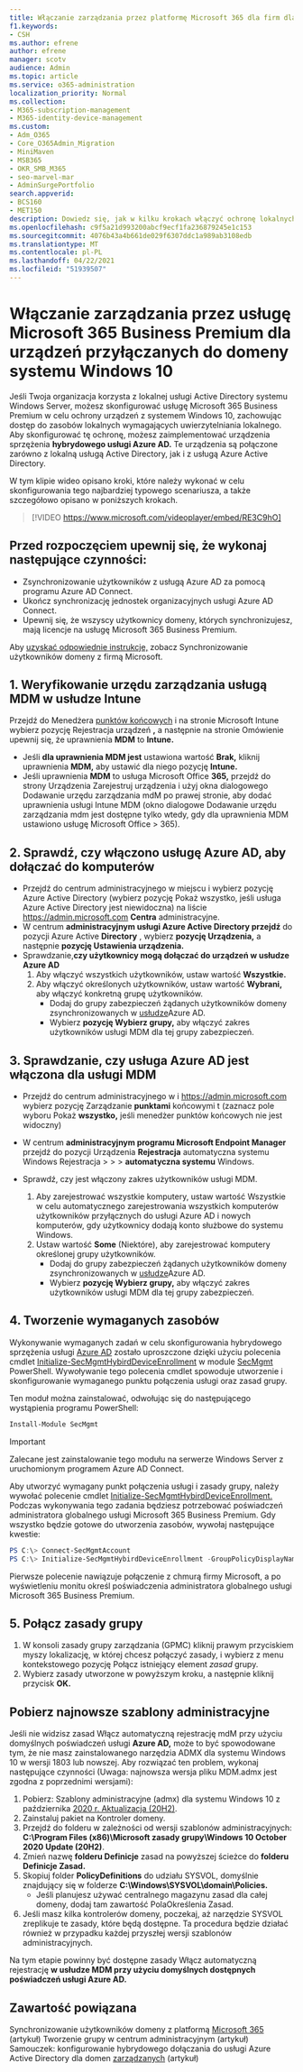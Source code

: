 ```yaml
---
title: Włączanie zarządzania przez platformę Microsoft 365 dla firm dla urządzeń przyłącznych do domeny systemu Windows 10
f1.keywords:
- CSH
ms.author: efrene
author: efrene
manager: scotv
audience: Admin
ms.topic: article
ms.service: o365-administration
localization_priority: Normal
ms.collection:
- M365-subscription-management
- M365-identity-device-management
ms.custom:
- Adm_O365
- Core_O365Admin_Migration
- MiniMaven
- MSB365
- OKR_SMB_M365
- seo-marvel-mar
- AdminSurgePortfolio
search.appverid:
- BCS160
- MET150
description: Dowiedz się, jak w kilku krokach włączyć ochronę lokalnych urządzeń z systemem Windows 10 przyłączanych do usługi Active Directory na platformie Microsoft 365.
ms.openlocfilehash: c9f5a21d993200abcf9ecf1fa236879245e1c153
ms.sourcegitcommit: 4076b43a4b661de029f6307ddc1a989ab3108edb
ms.translationtype: MT
ms.contentlocale: pl-PL
ms.lasthandoff: 04/22/2021
ms.locfileid: "51939507"
---
```

# <a name="enable-domain-joined-windows-10-devices-to-be-managed-by-microsoft-365-business-premium"></a>Włączanie zarządzania przez usługę Microsoft 365 Business Premium dla urządzeń przyłączanych do domeny systemu Windows 10

Jeśli Twoja organizacja korzysta z lokalnej usługi Active Directory systemu Windows Server, możesz skonfigurować usługę Microsoft 365 Business Premium w celu ochrony urządzeń z systemem Windows 10, zachowując dostęp do zasobów lokalnych wymagających uwierzytelniania lokalnego.
Aby skonfigurować tę ochronę, możesz zaimplementować urządzenia sprzężenia **hybrydowego usługi Azure AD.** Te urządzenia są połączone zarówno z lokalną usługą Active Directory, jak i z usługą Azure Active Directory.

W tym klipie wideo opisano kroki, które należy wykonać w celu skonfigurowania tego najbardziej typowego scenariusza, a także szczegółowo opisano w poniższych krokach.

> [!VIDEO https://www.microsoft.com/videoplayer/embed/RE3C9hO]
  

## <a name="before-you-get-started-make-sure-you-complete-these-steps"></a>Przed rozpoczęciem upewnij się, że wykonaj następujące czynności:
- Zsynchronizowanie użytkowników z usługą Azure AD za pomocą programu Azure AD Connect.
- Ukończ synchronizację jednostek organizacyjnych usługi Azure AD Connect.
- Upewnij się, że wszyscy użytkownicy domeny, których synchronizujesz, mają licencje na usługę Microsoft 365 Business Premium.

Aby [uzyskać odpowiednie instrukcje,](manage-domain-users.md) zobacz Synchronizowanie użytkowników domeny z firmą Microsoft.

## <a name="1-verify-mdm-authority-in-intune"></a>1. Weryfikowanie urzędu zarządzania usługą MDM w usłudze Intune

Przejdź do Menedżera [punktów końcowych](https://endpoint.microsoft.com/#blade/Microsoft_Intune_Enrollment/EnrollmentMenu/overview) i na stronie Microsoft  Intune wybierz pozycję Rejestracja urządzeń **,** a następnie na stronie Omówienie upewnij się, że uprawnienia **MDM** to **Intune.**

- Jeśli **dla uprawnienia MDM jest** ustawiona wartość **Brak,** kliknij uprawnienia **MDM,** aby ustawić dla niego pozycję **Intune.**
- Jeśli uprawnienia **MDM** to usługa Microsoft Office  **365,** przejdź do strony Urządzenia Zarejestruj urządzenia i użyj okna dialogowego Dodawanie urzędu zarządzania mdM po prawej stronie, aby dodać uprawnienia usługi Intune MDM (okno dialogowe Dodawanie urzędu zarządzania mdm jest dostępne tylko wtedy, gdy dla uprawnienia MDM ustawiono usługę Microsoft Office  >   365).    

## <a name="2-verify-azure-ad-is-enabled-for-joining-computers"></a>2. Sprawdź, czy włączono usługę Azure AD, aby dołączać do komputerów

- Przejdź do centrum administracyjnego w miejscu i wybierz pozycję Azure Active Directory (wybierz pozycję Pokaż wszystko, jeśli usługa Azure Active Directory jest niewidoczna) na liście <a href="https://go.microsoft.com/fwlink/p/?linkid=2024339" target="_blank">https://admin.microsoft.com</a> **Centra** administracyjne.  
- W centrum **administracyjnym usługi Azure Active Directory przejdź** do pozycji Azure Active **Directory** , wybierz **pozycję Urządzenia,** a następnie **pozycję Ustawienia urządzenia.**
- Sprawdzanie,**czy użytkownicy mogą dołączać do urządzeń w usłudze Azure AD** 
    1. Aby włączyć wszystkich użytkowników, ustaw wartość **Wszystkie.**
    2. Aby włączyć określonych użytkowników, ustaw wartość **Wybrani,** aby włączyć konkretną grupę użytkowników.
        - Dodaj do grupy zabezpieczeń żądanych użytkowników domeny zsynchronizowanych w [usłudze](../admin/create-groups/create-groups.md)Azure AD.
        - Wybierz **pozycję Wybierz grupy,** aby włączyć zakres użytkowników usługi MDM dla tej grupy zabezpieczeń.

## <a name="3-verify-azure-ad-is-enabled-for-mdm"></a>3. Sprawdzanie, czy usługa Azure AD jest włączona dla usługi MDM

- Przejdź do centrum administracyjnego w i <a href="https://go.microsoft.com/fwlink/p/?linkid=2024339" target="_blank">https://admin.microsoft.com</a> wybierz pozycję Zarządzanie  **punktami** końcowymi t (zaznacz pole wyboru Pokaż **wszystko,** jeśli menedżer punktów końcowych nie jest widoczny)
- W centrum **administracyjnym programu Microsoft Endpoint Manager** przejdź do pozycji Urządzenia **Rejestracja** automatyczna systemu Windows Rejestracja  >    >    >  **automatyczna systemu** Windows.
- Sprawdź, czy jest włączony zakres użytkowników usługi MDM.

    1. Aby zarejestrować wszystkie komputery, ustaw wartość Wszystkie w celu automatycznego zarejestrowania wszystkich komputerów użytkowników przyłącznych do usługi Azure AD i nowych komputerów, gdy użytkownicy dodają konto służbowe do systemu Windows. 
    2. Ustaw wartość **Some** (Niektóre), aby zarejestrować komputery określonej grupy użytkowników.
        -  Dodaj do grupy zabezpieczeń żądanych użytkowników domeny zsynchronizowanych w [usłudze](../admin/create-groups/create-groups.md)Azure AD.
        -  Wybierz **pozycję Wybierz grupy,** aby włączyć zakres użytkowników usługi MDM dla tej grupy zabezpieczeń.

## <a name="4-create-the-required-resources"></a>4. Tworzenie wymaganych zasobów 

Wykonywanie wymaganych zadań w celu skonfigurowania hybrydowego sprzężenia usługi [Azure AD](/azure/active-directory/devices/hybrid-azuread-join-managed-domains#configure-hybrid-azure-ad-join) zostało uproszczone dzięki użyciu polecenia cmdlet [Initialize-SecMgmtHybirdDeviceEnrollment](https://github.com/microsoft/secmgmt-open-powershell/blob/master/docs/help/Initialize-SecMgmtHybirdDeviceEnrollment.md) w module [SecMgmt](https://www.powershellgallery.com/packages/SecMgmt) PowerShell. Wywoływanie tego polecenia cmdlet spowoduje utworzenie i skonfigurowanie wymaganego punktu połączenia usługi oraz zasad grupy.

Ten moduł można zainstalować, odwołując się do następującego wystąpienia programu PowerShell:

```powershell
Install-Module SecMgmt
```

> [!IMPORTANT]
> Zalecane jest zainstalowanie tego modułu na serwerze Windows Server z uruchomionym programem Azure AD Connect.

Aby utworzyć wymagany punkt połączenia usługi i zasady grupy, należy wywołać polecenie cmdlet [Initialize-SecMgmtHybirdDeviceEnrollment.](https://github.com/microsoft/secmgmt-open-powershell/blob/master/docs/help/Initialize-SecMgmtHybirdDeviceEnrollment.md) Podczas wykonywania tego zadania będziesz potrzebować poświadczeń administratora globalnego usługi Microsoft 365 Business Premium. Gdy wszystko będzie gotowe do utworzenia zasobów, wywołaj następujące kwestie:

```powershell
PS C:\> Connect-SecMgmtAccount
PS C:\> Initialize-SecMgmtHybirdDeviceEnrollment -GroupPolicyDisplayName 'Device Management'
```

Pierwsze polecenie nawiązuje połączenie z chmurą firmy Microsoft, a po wyświetleniu monitu określ poświadczenia administratora globalnego usługi Microsoft 365 Business Premium.

## <a name="5-link-the-group-policy"></a>5. Połącz zasady grupy

1. W konsoli zasady grupy zarządzania (GPMC) kliknij prawym przyciskiem myszy lokalizację, w której chcesz połączyć zasady, i wybierz z menu kontekstowego pozycję Połącz istniejący element *zasad* grupy.
2. Wybierz zasady utworzone w powyższym kroku, a następnie kliknij przycisk **OK.**

## <a name="get-the-latest-administrative-templates"></a>Pobierz najnowsze szablony administracyjne

Jeśli nie widzisz zasad Włącz automatyczną rejestrację mdM przy użyciu domyślnych poświadczeń usługi **Azure AD,** może to być spowodowane tym, że nie masz zainstalowanego narzędzia ADMX dla systemu Windows 10 w wersji 1803 lub nowszej. Aby rozwiązać ten problem, wykonaj następujące czynności (Uwaga: najnowsza wersja pliku MDM.admx jest zgodna z poprzednimi wersjami):

1.  Pobierz: Szablony administracyjne (admx) dla systemu Windows 10 z października [2020 r. Aktualizacja (20H2)](https://www.microsoft.com/download/102157).
2.  Zainstaluj pakiet na Kontroler domeny.
3.  Przejdź do folderu w zależności od wersji szablonów administracyjnych: **C:\Program Files (x86)\Microsoft zasady grupy\Windows 10 October 2020 Update (20H2)**.
4.  Zmień nazwę **folderu Definicje** zasad na powyższej ścieżce do **folderu Definicje Zasad.**
5.  Skopiuj folder **PolicyDefinitions** do udziału SYSVOL, domyślnie znajdujący się w folderze **C:\Windows\SYSVOL\domain\Policies.** 
    -   Jeśli planujesz używać centralnego magazynu zasad dla całej domeny, dodaj tam zawartość PolaOkreślenia Zasad.
6.  Jeśli masz kilka kontrolerów domeny, poczekaj, aż narzędzie SYSVOL zreplikuje te zasady, które będą dostępne. Ta procedura będzie działać również w przypadku każdej przyszłej wersji szablonów administracyjnych.

Na tym etapie powinny być dostępne zasady Włącz automatyczną rejestrację **w usłudze MDM przy użyciu domyślnych dostępnych poświadczeń usługi Azure AD.**

## <a name="related-content"></a>Zawartość powiązana

Synchronizowanie użytkowników domeny z platformą [Microsoft 365](manage-domain-users.md) (artykuł) [](../admin/create-groups/create-groups.md) Tworzenie grupy w centrum administracyjnym (artykuł) Samouczek: konfigurowanie hybrydowego dołączania do usługi Azure Active Directory dla domen [zarządzanych](/azure/active-directory/devices/hybrid-azuread-join-managed-domains.md) (artykuł)